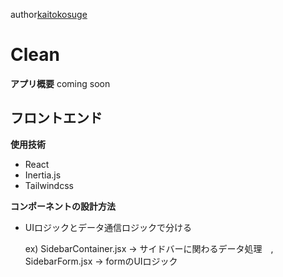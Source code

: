 author<a href="https://kaiton-blog.space/">kaitokosuge</a>
<h1>Clean</h1>

<strong>アプリ概要</strong>
coming soon

<h2>フロントエンド</h2>

<strong>使用技術</strong>
<ul>
    <li>React</li>
    <li>Inertia.js</li>
    <li>Tailwindcss</li>
</ul>

<strong>コンポーネントの設計方法</strong>
<ul>
    <li>UIロジックとデータ通信ロジックで分ける</li>
    <p>ex) SidebarContainer.jsx -> サイドバーに関わるデータ処理　, SidebarForm.jsx -> formのUIロジック</p>
    <p></p>
</ul>

    


